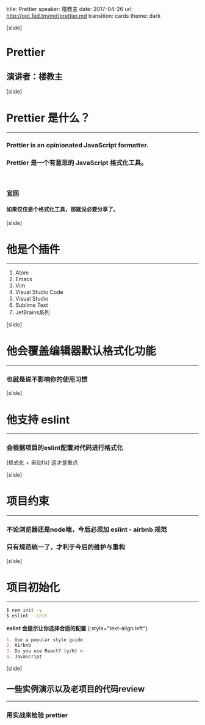 title: Prettier
speaker: 楼教主
date: 2017-04-26
url: http://ppt.fed.tm/md/prettier.md
transition: cards
theme: dark



[slide]

# Prettier
## 演讲者：楼教主



[slide]

# Prettier 是什么？
----

### Prettier is an opinionated JavaScript formatter. 
### Prettier 是一个有意思的 JavaScript 格式化工具。

<br>

### [官网](https://github.com/prettier/prettier)

#### **如果仅仅是个格式化工具，那就没必要分享了。**



[slide]

# 他是个插件
----

1. Atom
1. Emacs
1. Vim
1. Visual Studio Code
1. Visual Studio
1. Sublime Text
1. JetBrains系列



[slide]

# 他会覆盖编辑器默认格式化功能
----

### **也就是说不影响你的使用习惯**




[slide]

# 他支持 eslint
----

### **会根据项目的eslint配置对代码进行格式化**

(格式化 + 自动fix) 这才是重点



[slide]

# 项目约束
----

### 不论浏览器还是node端，今后必须加 eslint - airbnb 规范

### 只有规范统一了，才利于今后的维护与重构



[slide]

# 项目初始化
----

```sh
$ npm init -y
$ eslint --init
```

**eslint 会提示让你选择合适的配置** {:style="text-align:left"}

```md
1. Use a popular style guide
2. Airbnb
3. Do you use React? (y/N) n
4. JavaScript
```



[slide]

## 一些实例演示以及老项目的代码review
----

### 用实战来检验 prettier
